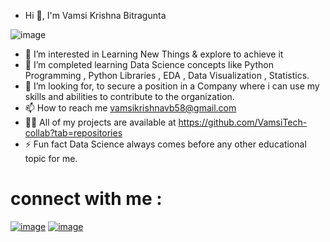 - Hi 👋, I'm Vamsi Krishna Bitragunta

![image](https://github.com/user-attachments/assets/b20f6cc8-86af-47a2-af3e-0c4611427475)

- 👀 I’m interested in Learning New Things & explore to achieve it
- 🌱 I’m completed learning Data Science concepts like Python Programming , Python Libraries , EDA , Data Visualization , Statistics.
- 💞️ I’m looking for, to secure a position in a Company where i can use my skills and abilities to contribute to the organization.
- 📫 How to reach me vamsikrishnavb58@gmail.com
- 👨‍💻 All of my projects are available at https://github.com/VamsiTech-collab?tab=repositories
- ⚡ Fun fact Data Science always comes before any other educational topic for me.

# connect with me :
[![image](https://github.com/user-attachments/assets/ec144266-4e5c-434e-81b4-0fbbac33e751)](https://www.linkedin.com/in/vamsi-krishna-b-43517a222/)   [![image](https://github.com/user-attachments/assets/6cd038a6-392c-4323-a7be-d3795f67b375)](https://www.instagram.com/vam.si_bittu/)





<!---
VamsiTech-collab/VamsiTech-collab is a ✨ special ✨ repository because its `README.md` (this file) appears on your GitHub profile.
You can click the Preview link to take a look at your changes.
--->
